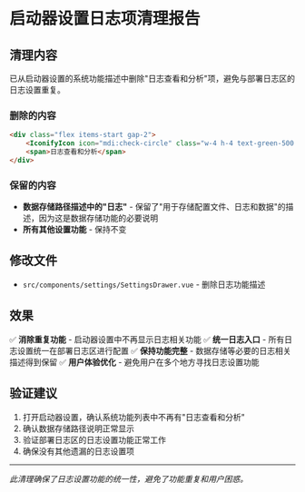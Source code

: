 # 启动器设置日志项清理报告

## 清理内容

已从启动器设置的系统功能描述中删除"日志查看和分析"项，避免与部署日志区的日志设置重复。

### 删除的内容

```html
<div class="flex items-start gap-2">
    <IconifyIcon icon="mdi:check-circle" class="w-4 h-4 text-green-500 mt-0.5" />
    <span>日志查看和分析</span>
</div>
```

### 保留的内容

- **数据存储路径描述中的"日志"** - 保留了"用于存储配置文件、日志和数据"的描述，因为这是数据存储功能的必要说明
- **所有其他设置功能** - 保持不变

## 修改文件

- `src/components/settings/SettingsDrawer.vue` - 删除日志功能描述

## 效果

✅ **消除重复功能** - 启动器设置中不再显示日志相关功能
✅ **统一日志入口** - 所有日志设置统一在部署日志区进行配置
✅ **保持功能完整** - 数据存储等必要的日志相关描述得到保留
✅ **用户体验优化** - 避免用户在多个地方寻找日志设置功能

## 验证建议

1. 打开启动器设置，确认系统功能列表中不再有"日志查看和分析"
2. 确认数据存储路径说明正常显示
3. 验证部署日志区的日志设置功能正常工作
4. 确保没有其他遗漏的日志设置项

---

*此清理确保了日志设置功能的统一性，避免了功能重复和用户困惑。*
